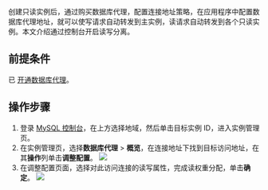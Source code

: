 创建只读实例后，通过购买数据库代理，配置连接地址策略，在应用程序中配置数据库代理地址，就可以使写请求自动转发到主实例，读请求自动转发到各个只读实例。本文介绍通过控制台开启读写分离。

## 前提条件
已 [开通数据库代理](https://cloud.tencent.com/document/product/236/82231)。

## 操作步骤
1. 登录 [MySQL 控制台](https://console.cloud.tencent.com/cdb)，在上方选择地域，然后单击目标实例 ID，进入实例管理页。
2. 在实例管理页，选择**数据库代理** > **概览**，在连接地址下找到目标访问地址，在其**操作**列单击**调整配置**。
![](https://qcloudimg.tencent-cloud.cn/raw/47f768d2854de7244fb359eb194ea9c2.png)
3. 在调整配置页面，选择对此访问连接的读写属性，完成读权重分配，单击**确定**。
![](https://qcloudimg.tencent-cloud.cn/raw/130a0a9e7e7c8eb545e3232d3a1218e0.png)
